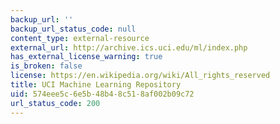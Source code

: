 ```yaml
---
backup_url: ''
backup_url_status_code: null
content_type: external-resource
external_url: http://archive.ics.uci.edu/ml/index.php
has_external_license_warning: true
is_broken: false
license: https://en.wikipedia.org/wiki/All_rights_reserved
title: UCI Machine Learning Repository
uid: 574eee5c-6e5b-48b4-8c51-8af002b09c72
url_status_code: 200
---
```

